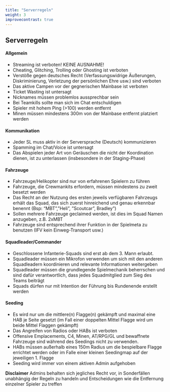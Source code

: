 ```yaml
---
title: "Serverregeln"
weight: 3
improvecontrast: true
---
```


## Serverregeln

#### Allgemein
* Streaming ist verboten! KEINE AUSNAHME!
* Cheating, Glitching, Trolling oder Ghosting ist verboten
* Verstöße gegen deutsches Recht (Verfassungswidrige Äußerungen,
  Diskriminierung, Verletzung der persönlichen Ehre usw.) sind verboten
* Das aktive Campen vor der gegnerischen Mainbase ist verboten
* Ticket Wasting ist untersagt
* Nicknames müssen problemlos aussprechbar sein
* Bei Teamkills sollte man sich im Chat entschuldigen
* Spieler mit hohem Ping (>100) werden entfernt
* Minen müssen mindestens 300m von der Mainbase entfernt platziert werden

#### Kommunikation
* Jeder SL muss aktiv in der Serversprache (Deutsch) kommunizieren
* Spamming im Chat/Voice ist untersagt
* Das Abspielen jeder Art von Geräuschen die nicht der Koordination dienen,
  ist zu unterlassen (insbesondere in der Staging-Phase)

#### Fahrzeuge
* Fahrzeuge/Helikopter sind nur von erfahrenen Spielern zu führen
* Fahrzeuge, die Crewmankits erfordern, müssen mindestens zu zweit besetzt
  werden
* Das Recht an der Nutzung des ersten jeweils verfügbaren Fahrzeugs erhält
  das Squad, das sich zuerst hinreichend und genau erkennbar benennt
  (Bsp: “MBT”,”Heli”, ”Scoutcar”, Bradley”)
* Sollen mehrere Fahrzeuge geclaimed werden, ist dies im Squad Namen
  anzugeben, z.B. 2xMBT
* Fahrzeuge sind entsprechend ihrer Funktion in der Spielmeta zu benutzen
  (IFV kein Einweg-Transport usw.)

#### Squadleader/Commander
* Geschlossene Infanterie-Squads sind erst ab dem 3. Mann erlaubt.
* Squadleader müssen ein Mikrofon verwenden um sich mit den anderen
  Squadleadern koordinieren und relevante Informationen weitergeben
* Squadleader müssen die grundlegende Spielmechanik beherrschen und sind
  dafür verantwortlich, dass jedes Squadmitglied zum Sieg des Teams
  beiträgt
* Squads dürfen nur mit Intention der Führung bis Rundenende erstellt
  werden

#### Seeding
* Es wird nur um die mittlere(n) Flagge(n) gekämpft und maximal eine HAB
  je Seite gesetzt (im Fall einer doppelten Mittel Flagge wird um beide
  Mittel Flaggen gekämpft)
* Das Angreifen von Radios oder HABs ist verboten
* Offensive Emplacements, C4, Minen, AT/RPG/GL und bewaffnete Fahrzeuge sind
  während des Seedings nicht zu verwenden.
* HABs müssen außerhalb eines 150m Radius um die bespielbare Flagge
  errichtet werden oder im Falle einer kleinen Seedingmap auf der
  jeweiligen 1. Flagge
* Seeding wird immer von einem aktiven Admin aufgehoben

**Disclaimer**
Admins behalten sich jegliches Recht vor, in Sonderfällen
unabhängig der Regeln zu handeln und Entscheidungen wie die
Entfernung einzelner Spieler zu treffen
